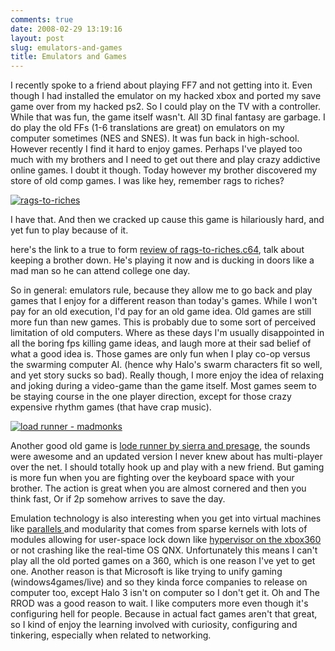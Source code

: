 ```yaml
---
comments: true
date: 2008-02-29 13:19:16
layout: post
slug: emulators-and-games
title: Emulators and Games
---
```


I recently spoke to a friend about playing FF7 and not getting into it. Even though I had installed the emulator on my hacked xbox and ported my save game over from my hacked ps2. So I could play on the TV with a controller. While that was fun, the game itself wasn't. All 3D final fantasy are garbage. I do play the old FFs (1-6 translations are great) on emulators on my computer sometimes (NES and SNES). It was fun back in high-school. However recently I find it hard to enjoy games. Perhaps I've played too much with my brothers and I need to get out there and play crazy addictive online games. I doubt it though. Today however my brother discovered my store of old comp games. I was like hey, remember rags to riches?

[![rags-to-riches](/images/blog/rags-to-riches-02.gif)](http://andxyz.com/images/blog/rags-to-riches-02.gif) 

I have that. And then we cracked up cause this game is hilariously hard, and yet fun to play because of it.

here's the link to a true to form [review of rags-to-riches.c64](http://www.lemon64.com/?mainurl=http%3A//www.lemon64.com/reviews/view.php%3Fid%3D152), talk about keeping a brother down. He's playing it now and is ducking in doors like a mad man so he can attend college one day.

So in general: emulators rule, because they allow me to go back and play games that I enjoy for a different reason than today's games. While I won't pay for an old execution, I'd pay for an old game idea. Old games are still more fun than new games. This is probably due to some sort of perceived limitation of old computers. Where as these days I'm usually disappointed in all the boring fps killing game ideas, and laugh more at their sad belief of what a good idea is. Those games are only fun when I play co-op versus the swarming computer AI. (hence why Halo's swarm characters fit so well, and yet story sucks so bad). Really though, I more enjoy the idea of relaxing and joking during a video-game than the game itself. Most games seem to be staying course in the one player direction, except for those crazy expensive rhythm games (that have crap music).

[![load runner - madmonks](/images/blog/loderunner-madmonks.jpg)](http://andxyz.com/blog/myimages/loderunner-madmonks.jpg)

Another good old game is [lode runner by sierra and presage](http://www.daggert.net/Folio/Programming/Presage/LodeRunner/Loderunner1.htm), the sounds were awesome and an updated version I never knew about has multi-player over the net. I should totally hook up and play with a new friend. But gaming is more fun when you are fighting over the keyboard space with your brother. The action is great when you are almost cornered and then you think fast, Or if 2p somehow arrives to save the day.

Emulation technology is also interesting when you get into virtual machines like [parallels ](http://www.parallels.com/) and modularity that comes from sparse kernels with lots of modules allowing for user-space lock down like [hypervisor on the xbox360](http://www.xbox360fanboy.com/2005/11/29/the-hypervisor-and-its-implications/) or not crashing like the real-time OS QNX. Unfortunately this means I can't play all the old ported games on a 360, which is one reason I've yet to get one. Another reason is that Microsoft is like trying to unify gaming (windows4games/live) and so they kinda force companies to release on computer too, except Halo 3 isn't on computer so I don't get it. Oh and The RROD was a good reason to wait. I like computers more even though it's configuring hell for people. Because in actual fact games aren't that great, so I kind of enjoy the learning involved with curiosity, configuring and tinkering, especially when related to networking.

